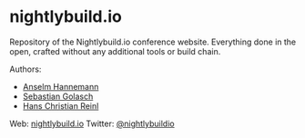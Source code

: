 nightlybuild.io
===============

Repository of the Nightlybuild.io conference website. Everything done in the open,
crafted without any additional tools or build chain.

Authors:

* [Anselm Hannemann](http://helloanselm.com/)
* [Sebastian Golasch](http://asciidisco.com/)
* [Hans Christian Reinl](http://drublic.de/)

Web: [nightlybuild.io](http://nightlybuild.io/)
Twitter: [@nightlybuildio](https://twitter.com/nightlybuildio)
